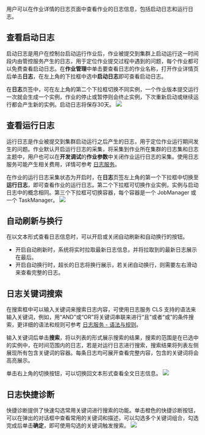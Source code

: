 用户可以在作业详情的日志页面中查看作业的日志信息，包括启动日志和运行日志。

## 查看启动日志
启动日志是用户在控制台启动运行作业后，作业被提交到集群上启动运行这一时间段内由管控服务产生的日志，用于定位作业提交过程中遇到的问题，每个作业都可以免费查看启动日志。在**作业管理**中单击要查看日志的作业名称，打开作业详情页后单击**日志**，在左上角的下拉框中选中**启动日志**即可查看启动日志。

在**日志**页签中，可在左上角的第二个下拉框切换不同实例，一个作业版本提交运行一次就会生成一个实例，作业的停止或暂停则会终止实例，下次重新启动或继续运行都会产生新的实例。启动日志将保存30天。
![](https://main.qcloudimg.com/raw/723a44f2daed6127d1181a7ce69a3906.jpg)

## 查看运行日志
运行日志是作业被提交到集群启动运行之后产生的日志，用于定位作业运行期间发生的问题。作业默认开启运行日志的采集，将采集到作业所在集群的日志集和日志主题中，用户也可以在**开发调试**的**作业参数**中关闭作业运行日志的采集。使用日志服务可能产生相关费用，详情可参考 [日志服务](https://cloud.tencent.com/document/product/614)。

在作业的运行日志采集状态为开启时，在**日志**页签左上角的第一个下拉框中切换至**运行日志**，即可查看作业的运行日志。第二个下拉框可切换作业实例，实例与启动日志中的概念相同。第三个下拉框可切换容器，每个容器是一个 JobManager 或一个 TaskManager。
![](https://main.qcloudimg.com/raw/a22681a52374167444545e3b5f7bb960.png)

## 自动刷新与换行
在以文本形式查看日志信息时，可以开启或关闭自动刷新和自动换行的按钮。
- 开启自动刷新时，系统将实时拉取最新日志信息，并将拉取到的最新日志展示在最后。
- 开启自动换行时，超长的日志将换行展示，若关闭自动换行，则需要左右滑动来查看完整的日志。

## 日志关键词搜索
在搜索框中可以输入关键词来搜索日志内容，可使用日志服务 CLS 支持的语法来输入关键词，例如，用“AND”或“OR”将关键词串联来进行“且”或者“或”的条件搜索，更详细的语法和规则可参考 [日志服务 - 语法与规则](https://cloud.tencent.com/document/product/614/47044)。

输入关键词后单击**搜索**，将以列表的形式展示搜索的结果，搜索的范围是在已选中的实例中，在时间范围内的日志，若是对运行日志进行搜索，搜索结果将列表左侧展现所有包含关键词的容器。每条日志均可展开查看完整内容，包含的关键词将会高亮展示。

单击右上角的切换按钮，可以切换回文本形式查看全文日志信息。
![](https://qcloudimg.tencent-cloud.cn/raw/8dacf5af63a19a3962633d0a24aea5a7.png)

## 日志快捷诊断
快捷诊断提供了快速勾选常用关键词进行搜索的功能。单击橙色的快捷诊断按钮，可以在弹出的对话框中查看常用的关键词和描述，可以勾选多个关键词组合，勾选完成后单击**确定**，即可使用勾选的关键词触发搜索。
![](https://main.qcloudimg.com/raw/6ed60795310a07e9b42e9af6ad81575f.png)
